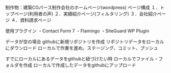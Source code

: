 制作物：建築CGパース制作会社のホームページ(wordpress)
ページ構成
１．トップページ(利用者の声)
２．実績紹介ページ(フィルタリング)
３．会社紹介ページ
４．資料請求ページ

使用プラグイン
・Contact Form 7
・Flamingo
・SiteGuard WP Plugin

データが空の場合
githubに新規リポジトリを作成
リポジトリデータをローカルにダウンロード
ローカルで作業を進め。ステージング、コミット、プッシュ

すでにローカルにあるデータをgithubと紐づけたい時
ローカルでファイル・フォルダを作成
ローカルで作成したデータをgithubにアップロード